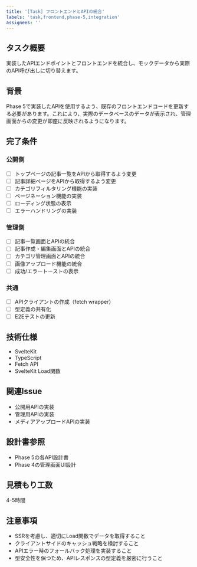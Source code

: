 ```yaml
---
title: '[Task] フロントエンドとAPIの統合'
labels: 'task,frontend,phase-5,integration'
assignees: ''
---
```


## タスク概要

実装したAPIエンドポイントとフロントエンドを統合し、モックデータから実際のAPI呼び出しに切り替えます。

## 背景

Phase 5で実装したAPIを使用するよう、既存のフロントエンドコードを更新する必要があります。これにより、実際のデータベースのデータが表示され、管理画面からの変更が即座に反映されるようになります。

## 完了条件

### 公開側

- [ ] トップページの記事一覧をAPIから取得するよう変更
- [ ] 記事詳細ページをAPIから取得するよう変更
- [ ] カテゴリフィルタリング機能の実装
- [ ] ページネーション機能の実装
- [ ] ローディング状態の表示
- [ ] エラーハンドリングの実装

### 管理側

- [ ] 記事一覧画面とAPIの統合
- [ ] 記事作成・編集画面とAPIの統合
- [ ] カテゴリ管理画面とAPIの統合
- [ ] 画像アップロード機能の統合
- [ ] 成功/エラートーストの表示

### 共通

- [ ] APIクライアントの作成（fetch wrapper）
- [ ] 型定義の共有化
- [ ] E2Eテストの更新

## 技術仕様

- SvelteKit
- TypeScript
- Fetch API
- SvelteKit Load関数

## 関連Issue

- 公開用APIの実装
- 管理用APIの実装
- メディアアップロードAPIの実装

## 設計書参照

- Phase 5の各API設計書
- Phase 4の管理画面UI設計

## 見積もり工数

4-5時間

## 注意事項

- SSRを考慮し、適切にLoad関数でデータを取得すること
- クライアントサイドのキャッシュ戦略を検討すること
- APIエラー時のフォールバック処理を実装すること
- 型安全性を保つため、APIレスポンスの型定義を厳密に行うこと
